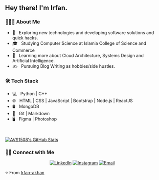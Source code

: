 <h2> Hey there! I'm Irfan.</h2>

<h3> 👨🏻‍💻 About Me </h3>

- 🤔 &nbsp; Exploring new technologies and developing software solutions and quick hacks.
- 🎓 &nbsp; Studying Computer Science at Islamia College of Science and Commerce
- 🌱 &nbsp; Learning more about Cloud Architecture, Systems Design and Artificial Intelligence.
- ✍️ &nbsp; Pursuing Blog Writing as hobbies/side hustles.

<h3>🛠 Tech Stack</h3>

- 💻 &nbsp; Python | C++ 
- 🌐 &nbsp; HTML | CSS | JavaScript | Bootstrap | Node.js | ReactJS
- 🛢 &nbsp; MongoDB
- 🔧 &nbsp; Git | Markdown 
- 🖥 &nbsp; Figma | Photoshop

<br/>

[![AVS1508's GitHub Stats](https://github-readme-stats.vercel.app/api?username=Irfan-akhan&show_icons=true)](https://github.com/Irfan-akhan)

<h3> 🤝🏻 Connect with Me </h3>

<p align="center">
<a href="https://www.linkedin.com/in/AVS1508/"><img alt="LinkedIn" src="https://img.shields.io/badge/LinkedIn-Aditya%20Vikram%20Singh-blue?style=flat-square&logo=linkedin"></a>
<a href="https://www.instagram.com/adityavs_/"><img alt="Instagram" src="https://img.shields.io/badge/Instagram-adityavs__-blue?style=flat-square&logo=instagram"></a>
<a href="mailto:avsingh@umass.edu"><img alt="Email" src="https://img.shields.io/badge/Email-avsingh@umass.edu-blue?style=flat-square&logo=gmail"></a>
</p>

⭐️ From [Irfan-akhan](https://github.com/Irfan-akhan)
